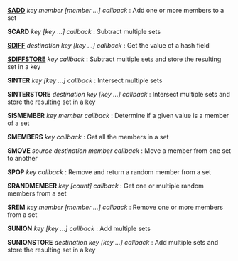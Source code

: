 **[SADD](sets/SADD.md)** *key member [member ...] callback* : Add one or more members to a set

**SCARD** *key [key ...] callback* : Subtract multiple sets

**[SDIFF](doc/sets/SDIFF.md)** *destination key [key ...] callback* : Get the value of a hash field

**[SDIFFSTORE](doc/sets/SDIFFSTORE.md)** *key callback* : Subtract multiple sets and store the resulting set in a key

**SINTER** *key [key ...] callback* : Intersect multiple sets

**SINTERSTORE** *destination key [key ...] callback* : Intersect multiple sets and store the resulting set in a key

**SISMEMBER** *key member callback* : Determine if a given value is a member of a set

**SMEMBERS** *key callback* : Get all the members in a set

**SMOVE** *source destination member callback* : Move a member from one set to another

**SPOP** *key callback* : Remove and return a random member from a set

**SRANDMEMBER** *key [count] callback* : Get one or multiple random members from a set

**SREM** *key member [member ...] callback* : Remove one or more members from a set

**SUNION** *key [key ...] callback* : Add multiple sets

**SUNIONSTORE** *destination key [key ...] callback* : Add multiple sets and store the resulting set in a key